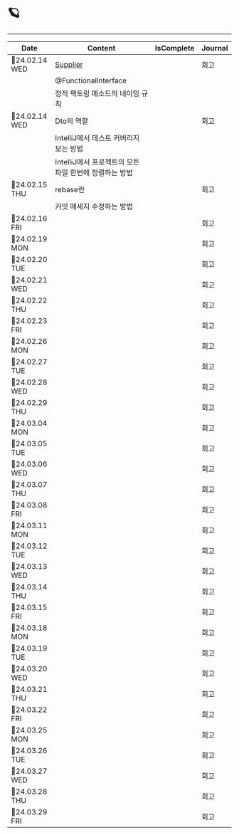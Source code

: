 # 🪐

---

| Date | Content | IsComplete | Journal |
|--------|--------|--------|--------|
| 📆24.02.14 WED | [Supplier](📌 ) | | 회고 |
|  | @FunctionalInterface | | |
|  | 정적 팩토링 메소드의 네이밍 규칙 | | |
| 📆24.02.14 WED | Dto의 역할 | | 회고 |
|  | IntelliJ에서 테스트 커버리지 보는 방법 | | |
|  | IntelliJ에서 프로젝트의 모든 파일 한번에 정렬하는 방법 | | |
| 📆24.02.15 THU | rebase란 | | 회고 |
| | 커밋 메세지 수정하는 방법 | | |
| 📆24.02.16 FRI | | | 회고 |
| 📆24.02.19 MON | | | 회고 |
| 📆24.02.20 TUE | | | 회고 |
| 📆24.02.21 WED | | | 회고 |
| 📆24.02.22 THU | | | 회고 |
| 📆24.02.23 FRI | | | 회고 |
| 📆24.02.26 MON | | | 회고 |
| 📆24.02.27 TUE | | | 회고 |
| 📆24.02.28 WED | | | 회고 |
| 📆24.02.29 THU | | | 회고 |
| 📆24.03.04 MON | | | 회고 |
| 📆24.03.05 TUE | | | 회고 |
| 📆24.03.06 WED | | | 회고 |
| 📆24.03.07 THU | | | 회고 |
| 📆24.03.08 FRI | | | 회고 |
| 📆24.03.11 MON | | | 회고 |
| 📆24.03.12 TUE | | | 회고 |
| 📆24.03.13 WED | | | 회고 |
| 📆24.03.14 THU | | | 회고 |
| 📆24.03.15 FRI | | | 회고 |
| 📆24.03.18 MON | | | 회고 |
| 📆24.03.19 TUE | | | 회고 |
| 📆24.03.20 WED | | | 회고 |
| 📆24.03.21 THU | | | 회고 |
| 📆24.03.22 FRI | | | 회고 |
| 📆24.03.25 MON | | | 회고 |
| 📆24.03.26 TUE | | | 회고 |
| 📆24.03.27 WED | | | 회고 |
| 📆24.03.28 THU | | | 회고 |
| 📆24.03.29 FRI | | | 회고 |
